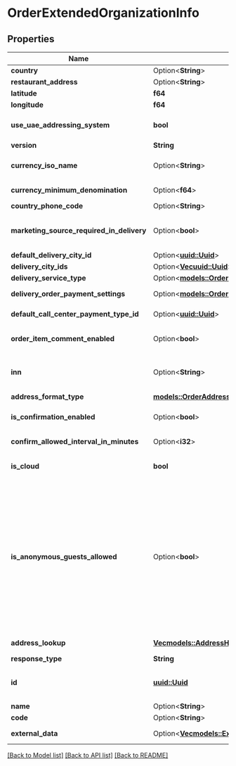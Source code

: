 # OrderExtendedOrganizationInfo

## Properties

Name | Type | Description | Notes
------------ | ------------- | ------------- | -------------
**country** | Option<**String**> | Country. | 
**restaurant_address** | Option<**String**> | Restaurant address. | 
**latitude** | **f64** | Latitude. | 
**longitude** | **f64** | Longitude. | 
**use_uae_addressing_system** | **bool** | Regional setting \"Use the UAE Addressing System\". | 
**version** | **String** | RMS version. | 
**currency_iso_name** | Option<**String**> | ISO currency code (for example: RUB, USD, EUR). | 
**currency_minimum_denomination** | Option<**f64**> | Value rounding of position. | 
**country_phone_code** | Option<**String**> | Country dialing code. | 
**marketing_source_required_in_delivery** | Option<**bool**> | Require mandatory marketing source input when creating a delivery. | 
**default_delivery_city_id** | Option<[**uuid::Uuid**](uuid::Uuid.md)> | Default delivery city. | 
**delivery_city_ids** | Option<[**Vec<uuid::Uuid>**](uuid::Uuid.md)> | Delivery cities. | 
**delivery_service_type** | Option<[**models::OrderDeliverySettingsServiceType**](OrderDeliverySettingsServiceType.md)> | Delivery type. | 
**delivery_order_payment_settings** | Option<[**models::OrderDeliveryOrderPaymentSettings**](OrderDeliveryOrderPaymentSettings.md)> | Delivery order payment settings. | [optional]
**default_call_center_payment_type_id** | Option<[**uuid::Uuid**](uuid::Uuid.md)> | Default payment type for CallCenter. | 
**order_item_comment_enabled** | Option<**bool**> | Allow text comments for order items (in all restaurant sections). | 
**inn** | Option<**String**> | Restaurant`s INN (Taxpayer Identification Number). | 
**address_format_type** | [**models::OrderAddressFormatType**](OrderAddressFormatType.md) | Address format type. | 
**is_confirmation_enabled** | Option<**bool**> | Determines whether to use delivery confirmation. | 
**confirm_allowed_interval_in_minutes** | Option<**i32**> | Confirm orders time interval. | 
**is_cloud** | **bool** | Determines whether organization is hosted in iikoCloud. | 
**is_anonymous_guests_allowed** | Option<**bool**> | If the store allows orders for anonymous guests, then it is not necessary to transfer  information about the guest as part of the delivery order. You can only transfer  the phone number and optionally name of the guest, which will not be stored in the guest base  and will only be used for the delivery of a current delivery order. | [optional]
**address_lookup** | [**Vec<models::AddressHintsServiceType>**](AddressHintsServiceType.md) | Available address lookup services. | 
**response_type** | **String** |  | 
**id** | [**uuid::Uuid**](uuid::Uuid.md) | Organization ID.                Can be obtained by `/api/1/organizations` operation. | 
**name** | Option<**String**> | Organization name. | 
**code** | Option<**String**> | Organization`s code. | [optional]
**external_data** | Option<[**Vec<models::ExternalData>**](ExternalData.md)> | Organization`s external data. | [optional]

[[Back to Model list]](../README.md#documentation-for-models) [[Back to API list]](../README.md#documentation-for-api-endpoints) [[Back to README]](../README.md)


